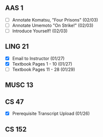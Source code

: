 ## AAS 1
* [ ] Annotate Komatsu, "Four Prisons" (02/03)
* [ ] Annotate Umemoto "On Strike!" (02/03)
* [ ] Introduce Yourself! (02/03)
## LING 21
* [x] Email to Instructor (01/27)
* [x] Textbook Pages 1 - 10 (01/27)
* [ ] Textbook Pages 11 - 28 (01/29)
## MUSC 13
## CS 47
* [x] Prerequisite Transcript Upload (01/26)
## CS 152
